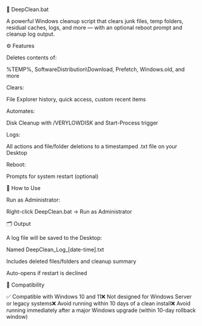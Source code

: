 🪹 DeepClean.bat






A powerful Windows cleanup script that clears junk files, temp folders, residual caches, logs, and more — with an optional reboot prompt and cleanup log output.

⚙️ Features

Deletes contents of:

%TEMP%, SoftwareDistribution\Download, Prefetch, Windows.old, and more

Clears:

File Explorer history, quick access, custom recent items

Automates:

Disk Cleanup with /VERYLOWDISK and Start-Process trigger

Logs:

All actions and file/folder deletions to a timestamped .txt file on your Desktop

Reboot:

Prompts for system restart (optional)

🧳️ How to Use

Run as Administrator:

Right-click DeepClean.bat → Run as Administrator

🗂️ Output

A log file will be saved to the Desktop:

Named DeepClean_Log_[date-time].txt

Includes deleted files/folders and cleanup summary

Auto-opens if restart is declined

🧩 Compatibility

✅ Compatible with Windows 10 and 11❌ Not designed for Windows Server or legacy systems❌ Avoid running within 10 days of a clean install❌ Avoid running immediately after a major Windows upgrade (within 10-day rollback window)

